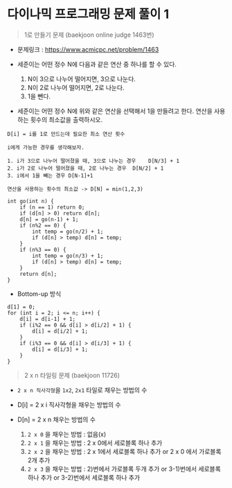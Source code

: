# 다이나믹 프로그래밍 문제 풀이 1


> 1로 만들기 문제 (baekjoon online judge 1463번)

- 문제링크 : https://www.acmicpc.net/problem/1463

- 세준이는 어떤 정수 N에 다음과 같은 연산 중 하나를 할 수 있다.
    1. N이 3으로 나누어 떨어지면, 3으로 나눈다.
    2. N이 2로 나누어 떨어지면, 2로 나눈다.
    3. 1을 뺀다.
- 세준이는 어떤 정수 N에 위와 같은 연산을 선택해서 1을 만들려고 한다. 연산을 사용하는 횟수의 최소값을 출력하시오.

```
D[i] = i를 1로 만드는데 필요한 최소 연산 횟수 

i에게 가능한 경우를 생각해보자.

1. i가 3으로 나누어 떨어졌을 때, 3으로 나누는 경우    D[N/3] + 1
2. i가 2로 나누어 떨어졌을 때, 2로 나누는 경우  D[N/2] + 1
3. i에서 1을 빼는 경우 D[N-1]+1

연산을 사용하는 횟수의 최소값 -> D[N] = min(1,2,3)
```    

```
int go(int n) {
    if (n == 1) return 0;
    if (d[n] > 0) return d[n];
    d[n] = go(n-1) + 1;
    if (n%2 == 0) {
        int temp = go(n/2) + 1;
        if (d[n] > temp) d[n] = temp;
    }
    if (n%3 == 0) {
        int temp = go(n/3) + 1;
        if (d[n] > temp) d[n] = temp;
    }
    return d[n];
}
```

- Bottom-up 방식

```
d[1] = 0;
for (int i = 2; i <= n; i++) {
    d[i] = d[i-1] + 1;
    if (i%2 == 0 && d[i] > d[i/2] + 1) {
        d[i] = d[i/2] + 1;
    }
    if (i%3 == 0 && d[i] > d[i/3] + 1) {
        d[i] = d[i/3] + 1;
    }
}
```

> 2 x n 타일링 문제 (baekjoon 11726)

- `2 x n 직사각형`을 `1x2`, `2x1` 타일로 채우는 방법의 수 

- D[i] = 2 x i 직사각형을 채우는 방법의 수
- D[n] = 2 x n 채우는 방법의 수
    1) `2 x 0` 을 채우는 방법 : 없음(x)
    2) `2 x 1` 을 채우는 방법 : 2 x 0에서 세로블록 하나 추가
    3) `2 x 2` 을 채우는 방법 : 2 x 1에서 세로블록 하나 추가 or 2 x 0 에서 가로블록 2개 추가
    4) `2 x 3` 을 채우는 방법 : 2)번에서 가로블록 두개 추가 or 3-1)번에서 세로블록 하나 추가 or 3-2)번에서 세로블록 하나 추가 

